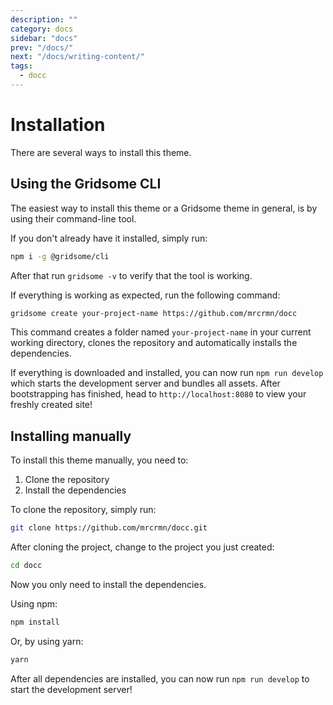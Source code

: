 ```yaml
---
description: ""
category: docs
sidebar: "docs"
prev: "/docs/"
next: "/docs/writing-content/"
tags:
  - docc
---
```


# Installation

There are several ways to install this theme.

## Using the Gridsome CLI

The easiest way to install this theme or a Gridsome theme in general, is by using their command-line tool.

If you don't already have it installed, simply run:

```bash
npm i -g @gridsome/cli
```

After that run `gridsome -v` to verify that the tool is working.

If everything is working as expected, run the following command:

```bash
gridsome create your-project-name https://github.com/mrcrmn/docc
```

This command creates a folder named `your-project-name` in your current working directory, clones the repository and automatically installs the dependencies.

If everything is downloaded and installed, you can now run `npm run develop` which starts the development server and bundles all assets. After bootstrapping has finished, head to `http://localhost:8080` to view your freshly created site!

## Installing manually

To install this theme manually, you need to:

1. Clone the repository
2. Install the dependencies

To clone the repository, simply run:

```bash
git clone https://github.com/mrcrmn/docc.git
```

After cloning the project, change to the project you just created:

```bash
cd docc
```

Now you only need to install the dependencies.

Using npm:

```bash
npm install
```

Or, by using yarn:

```bash
yarn
```

After all dependencies are installed, you can now run `npm run develop` to start the development server!
